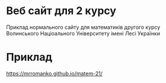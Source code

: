 # Веб сайт для 2 курсу
Приклад нормального сайту для математиків другого курсу Волинського Націоального Університету імені Лесі Українки

# Приклад
https://mrromanko.github.io/matem-21/
